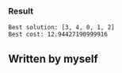 ### Result
```
Best solution: [3, 4, 0, 1, 2]
Best cost: 12.94427190999916
```
## Written by myself
